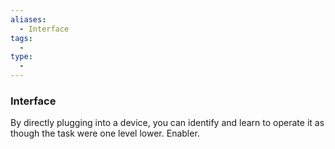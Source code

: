```yaml
---
aliases:
  - Interface
tags:
  - 
type:
  - 
---
```

### Interface

By directly plugging into a device, you can identify and learn to operate it as though the task were one level lower. Enabler.
